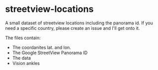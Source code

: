 # streetview-locations
A small dataset of streetview locations including the panorama id. If you need a specific country, please create an issue and I'll get onto it.

The files contain:
- The coordanites lat. and lon.
- The Google StreetView Panorama ID
- The data
- Vision ankles
